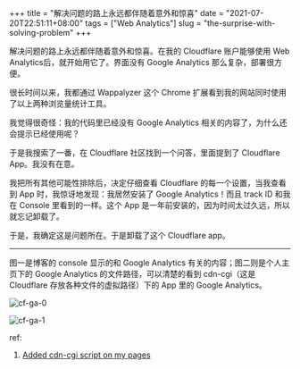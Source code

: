 +++
title = "解决问题的路上永远都伴随着意外和惊喜"
date = "2021-07-20T22:51:11+08:00"
tags = ["Web Analytics"]
slug = "the-surprise-with-solving-problem"
+++

解决问题的路上永远都伴随着意外和惊喜。在我的 Cloudflare 账户能够使用 Web Analytics后，就开始用它了。界面没有 Google Analytics 那么复杂，部署很方便。

很长时间以来，我都通过 Wappalyzer 这个 Chrome 扩展看到我的网站同时使用了以上两种浏览量统计工具。

我觉得很奇怪：我的代码里已经没有 Google Analytics 相关的内容了，为什么还会提示已经使用呢？

于是我搜索了一番，在 Cloudflare 社区找到一个问答，里面提到了 Cloudflare App。我没有在意。

我把所有其他可能性排除后，决定仔细查看 Cloudflare 的每一个设置，当我查看到 App 时，我惊讶地发现：我居然安装了 Google Analytics！而且 track ID 和我在 Console 里看到的一样。这个 App 是一年前安装的，因为时间太过久远，所以就忘记卸载了。

于是，我确定这是问题所在。于是卸载了这个 Cloudflare app。

---

图一是博客的 console 显示的和 Google Analytics 有关的内容；图二则是个人主页下的 Google Analytics 的文件路径，可以清楚的看到 cdn-cgi（这是 Cloudflare 存放各种文件的虚拟路径）下的 App 里的 Google Analytics。

![cf-ga-0](https://cdn.jsdelivr.net/gh/tianheg/static@main/img/cf-ga-0.png)

![cf-ga-1](https://cdn.jsdelivr.net/gh/tianheg/static@main/img/cf-ga-1.png)

ref:

1. [Added cdn-cgi script on my pages](https://community.cloudflare.com/t/added-cdn-cgi-script-on-my-pages/3342)
